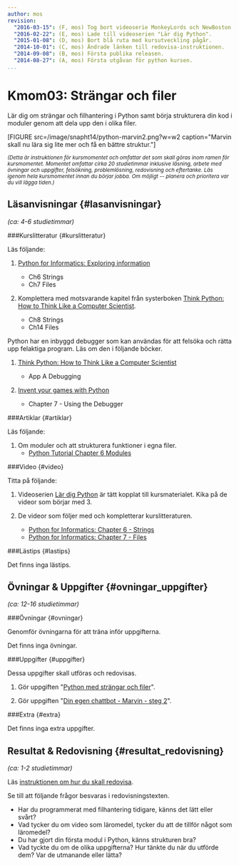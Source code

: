 ```yaml
---
author: mos
revision:
  "2016-03-15": (F, mos) Tog bort videoserie MonkeyLords och NewBoston.
  "2016-02-22": (E, mos) Lade till videoserien "Lär dig Python".
  "2015-01-08": (D, mos) Bort blå ruta med kursutveckling pågår.
  "2014-10-01": (C, mos) Ändrade länken till redovisa-instruktionen.
  "2014-09-08": (B, mos) Första publika releasen.
  "2014-08-27": (A, mos) Första utgåvan för python kursen.
...
```

Kmom03: Strängar och filer
==================================

Lär dig om strängar och filhantering i Python samt börja strukturera din kod i moduler genom att dela upp den i olika filer.


[FIGURE src=/image/snapht14/python-marvin2.png?w=w2 caption="Marvin skall nu lära sig lite mer och få en bättre struktur."]

<small>*(Detta är instruktionen för kursmomentet och omfattar det som skall göras inom ramen för kursmomentet. Momentet omfattar cirka 20 studietimmar inklusive läsning, arbete med övningar och uppgifter, felsökning, problemlösning, redovisning och eftertanke. Läs igenom hela kursmomentet innan du börjar jobba. Om möjligt -- planera och prioritera var du vill lägga tiden.)*</small>



Läsanvisningar  {#lasanvisningar}
---------------------------------

*(ca: 4-6 studietimmar)*


###Kurslitteratur  {#kurslitteratur}

Läs följande:

1. [Python for Informatics: Exploring information](kunskap/boken-python-for-informatics-exploring-information) 
    * Ch6 Strings
    * Ch7 Files

2. Komplettera med motsvarande kapitel från systerboken [Think Python: How to Think Like a Computer Scientist](kunskap/boken-think-python-how-to-think-like-a-computer-scientist).  
    * Ch8 Strings
    * Ch14 Files 

Python har en inbyggd debugger som kan användas för att felsöka och rätta upp felaktiga program. Läs om den i följande böcker.

1. [Think Python: How to Think Like a Computer Scientist](kunskap/boken-think-python-how-to-think-like-a-computer-scientist) 
    * App A Debugging 

2. [Invent your games with Python](kunskap/boken-invent-your-own-computer-games-with-python) 
    * Chapter 7 - Using the Debugger



###Artiklar {#artiklar}

Läs följande:

1. Om moduler och att strukturera funktioner i egna filer.
    * [Python Tutorial Chapter 6 Modules](https://docs.python.org/3/tutorial/modules.html) 



###Video  {#video}

Titta på följande:

1. Videoserien [Lär dig Python](https://www.youtube.com/playlist?list=PLKtP9l5q3ce93pTlN_dnDpsTwGLCXJEpd) är tätt kopplat till kursmaterialet. Kika på de videor som börjar med 3.

2. De videor som följer med och kompletterar kurslitteraturen.

    * [Python for Informatics: Chapter 6 - Strings](https://www.youtube.com/watch?v=L2IUSArpG98)
    * [Python for Informatics: Chapter 7 - Files](https://www.youtube.com/watch?v=O0wE2M8-ois)



###Lästips {#lastips}

Det finns inga lästips.



Övningar & Uppgifter  {#ovningar_uppgifter}
-------------------------------------------

*(ca: 12-16 studietimmar)*


###Övningar {#ovningar}

Genomför övningarna för att träna inför uppgifterna.

Det finns inga övningar.



###Uppgifter {#uppgifter}

Dessa uppgifter skall utföras och redovisas.

1. Gör uppgiften "[Python med strängar och filer](uppgift/python-med-strangar-och-filer)".

2. Gör uppgiften "[Din egen chattbot - Marvin - steg 2](uppgift/din-egen-chattbot-marvin-steg-2)".







###Extra {#extra}

Det finns inga extra uppgifter.



Resultat & Redovisning  {#resultat_redovisning}
-----------------------------------------------

*(ca: 1-2 studietimmar)*

Läs [instruktionen om hur du skall redovisa](python/redovisa).

Se till att följande frågor besvaras i redovisningstexten.

* Har du programmerat med filhantering tidigare, känns det lätt eller svårt?
* Vad tycker du om video som läromedel, tycker du att de tillför något som läromedel?
* Du har gjort din första modul i Python, känns strukturen bra?
* Vad tyckte du om de olika uppgifterna? Hur tänkte du när du utförde dem? Var de utmanande eller lätta?





